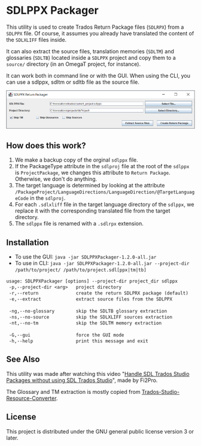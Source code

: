 # SDLPPX Packager

This utility is used to create Trados Return Package files (`SDLRPX`) from a `SDLPPX` file. Of course, it assumes you already have translated the content of the `SDLXLIFF` files inside.

It can also extract the source files, translation memories (`SDLTM`) and glossaries (`SDLTB`) located inside a `SDLPPX` project and copy them to a `source/` directory (in an OmegaT project, for instance).

It can work both in command line or with the GUI. When using the CLI, you can use a sdlppx, sdltm or sdltb file as the source file.

![alt text](screenshot.png "SDLPPX Packager Screenshot")

## How does this work?

1. We make a backup copy of the orginal `sdlppx` file.
2. If the PackageType attribute in the `sdlproj` file at the root of the `sdlppx` is `ProjectPackage`, we changes this attribute to `Return Package`. Otherwise, we don't do anything.
3. The target language is determined by looking at the attribute `/PackageProject/LanguageDirections/LanguageDirection/@TargetLanguageCode` in the  `sdlproj`.
4. For each `.sdlxliff` file in the target language directory of the  `sdlppx`, we replace it with the corresponding translated file from the target directory.
5. The `sdlppx` file is renamed with a `.sdlrpx` extension.

## Installation

* To use the GUI: `java -jar SDLPPXPackager-1.2.0-all.jar`
* To use in CLI: `java -jar SDLPPXPackager-1.2.0-all.jar --project-dir /path/to/project/ /path/to/project.sdl[ppx|tm|tb]`

```shell
usage: SDLPPXPackager [options] --project-dir project_dir sdlppx
 -p,--project-dir <arg>   project directory
 -r,--return              create the return SDLPRX package (default)
 -e,--extract             extract source files from the SDLPPX

 -ng,--no-glossary        skip the SDLTB glossary extraction
 -ns,--no-source          skip the SDLXLIFF sources extraction
 -nt,--no-tm              skip the SDLTM memory extraction

 -G,--gui                 force the GUI mode
 -h,--help                print this message and exit
```

## See Also

This utility was made after watching this video "[Handle SDL Trados Studio Packages without using SDL Trados Studio](https://www.youtube.com/watch?v=a4ZGeAjTl2M)", made by Fi2Pro.

The Glossary and TM extraction is mostly copied from [Trados-Studio-Resource-Converter](https://github.com/TomasoAlbinoni/Trados-Studio-Resource-Converter).

## License

This project is distributed under the GNU general public license version 3 or later.
